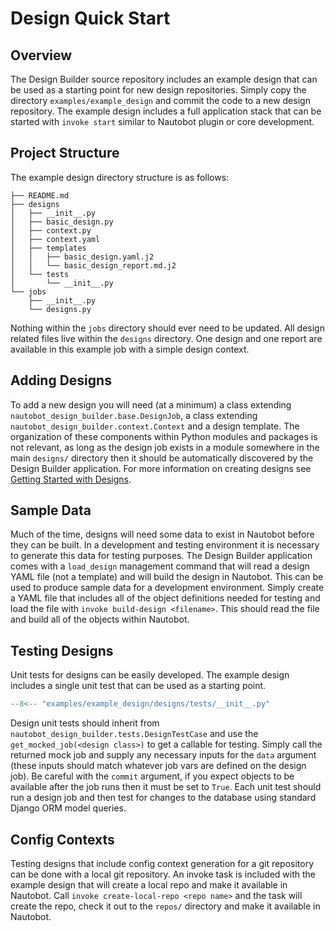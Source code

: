 # Design Quick Start

## Overview

The Design Builder source repository includes an example design that can be used as a starting point for new design repositories. Simply copy the directory `examples/example_design` and commit the code to a new design repository. The example design includes a full application stack that can be started with `invoke start` similar to Nautobot plugin or core development.

## Project Structure

The example design directory structure is as follows:

```plain
├── README.md
├── designs
│   ├── __init__.py
│   ├── basic_design.py
│   ├── context.py
│   ├── context.yaml
│   ├── templates
│   │   ├── basic_design.yaml.j2
│   │   └── basic_design_report.md.j2
│   └── tests
│       └── __init__.py
└── jobs
    ├── __init__.py
    └── designs.py
```

Nothing within the `jobs` directory should ever need to be updated. All design related files live within the `designs` directory. One design and one report are available in this example job with a simple design context.

## Adding Designs

To add a new design you will need (at a minimum) a class extending `nautobot_design_builder.base.DesignJob`, a class extending `nautobot_design_builder.context.Context` and a design template. The organization of these components within Python modules and packages is not relevant, as long as the design job exists in a module somewhere in the main `designs/` directory then it should be automatically discovered by the Design Builder application. For more information on creating designs see [Getting Started with Designs](design_development.md).

## Sample Data

Much of the time, designs will need some data to exist in Nautobot before they can be built. In a development and testing environment it is necessary to generate this data for testing purposes. The Design Builder application comes with a `load_design` management command that will read a design YAML file (not a template) and will build the design in Nautobot. This can be used to produce sample data for a development environment. Simply create a YAML file that includes all of the object definitions needed for testing and load the file with `invoke build-design <filename>`. This should read the file and build all of the objects within Nautobot.

## Testing Designs

Unit tests for designs can be easily developed. The example design includes a single unit test that can be used as a starting point.

```python
--8<-- "examples/example_design/designs/tests/__init__.py"
```

Design unit tests should inherit from `nautobot_design_builder.tests.DesignTestCase` and use the `get_mocked_job(<design class>)` to get a callable for testing. Simply call the returned mock job and supply any necessary inputs for the `data` argument (these inputs should match whatever job vars are defined on the design job). Be careful with the `commit` argument, if you expect objects to be available after the job runs then it must be set to `True`. Each unit test should run a design job and then test for changes to the database using standard Django ORM model queries.

## Config Contexts

Testing designs that include config context generation for a git repository can be done with a local git repository. An invoke task is included with the example design that will create a local repo and make it available in Nautobot. Call `invoke create-local-repo <repo name>` and the task will create the repo, check it out to the `repos/` directory and make it available in Nautobot.
